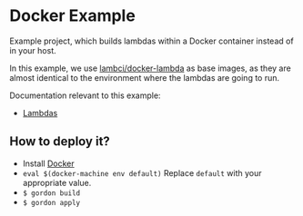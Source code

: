 Docker Example
===========================

Example project, which builds lambdas within a Docker container instead of in your host.

In this example, we use [lambci/docker-lambda](https://github.com/lambci/docker-lambda) as base images, as
they are almost identical to the environment where the lambdas are going to run.

Documentation relevant to this example:
 * [Lambdas](http://gordon.readthedocs.io/en/latest/lambdas.html)

How to deploy it?
------------------

* Install [Docker](https://docs.docker.com/engine/installation/)
* ``eval $(docker-machine env default)`` Replace ``default`` with your appropriate value.
* ``$ gordon build``
* ``$ gordon apply``
